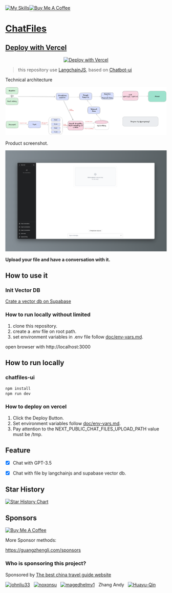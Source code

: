 [![My Skills](https://skillicons.dev/icons?i=nextjs,tailwind,react,vercel,ts,supabase)](https://skillicons.dev)<a href="https://www.buymeacoffee.com/iguangzhengli" target="_blank"><img src="https://www.buymeacoffee.com/assets/img/custom_images/orange_img.png" alt="Buy Me A Coffee" style="height: 41px !important;width: 174px !important;box-shadow: 0px 3px 2px 0px rgba(190, 190, 190, 0.5) !important;-webkit-box-shadow: 0px 3px 2px 0px rgba(190, 190, 190, 0.5) !important;" >

# ChatFiles

## Deploy with Vercel

<p align="center">
<a href="https://vercel.com/new/clone?repository-url=https%3A%2F%2Fgithub.com%2Fguangzhengli%2FChatFiles&env=NEXT_PUBLIC_CHAT_FILES_UPLOAD_PATH,SUPABASE_SERVICE_ROLE_KEY,SUPABASE_URL&envDescription=Have%20a%20conversation%20with%20files&envLink=https%3A%2F%2Fgithub.com%2Fguangzhengli%2FChatFiles%2Fblob%2Fmain%2Fdoc%2Fenv-vars.md&demo-title=ChatFiles&demo-description=Have%20a%20conversation%20with%20files&demo-url=https%3A%2F%2Fchat-file.vercel.app%2F"><img src="https://vercel.com/button" alt="Deploy with Vercel"/></a>
</p>

> this repository use [LangchainJS](https://github.com/hwchase17/langchainjs), based on [Chatbot-ui](https://github.com/mckaywrigley/chatbot-ui)

Technical architecture

![Embedding](./doc/Embedding.png)

Product screenshot.

![ChatFiles](./doc/chatfiles.png)

**Upload your file and have a conversation with it.**


## How to use it

### Init Vector DB
[Crate a vector db on Supabase](doc/vectordb/supabase.md)

### How to run locally without limited
1. clone this repository.
2. create a .env file on root path.
3. set environment variables in .env file follow [doc/env-vars.md](doc/env-vars.md).

open browser with http://localhost:3000

## How to run locally
### chatfiles-ui

```shell
npm install
npm run dev
```

### How to deploy on vercel
1. Click the Deploy Button.
2. Set environment variables follow [doc/env-vars.md](doc/env-vars.md).
3. Pay attention to the NEXT_PUBLIC_CHAT_FILES_UPLOAD_PATH value must be /tmp.

## Feature

- [x] Chat with GPT-3.5
- [x] Chat with file by langchainjs and supabase vector db.


## Star History

[![Star History Chart](https://api.star-history.com/svg?repos=guangzhengli/ChatFiles&type=Date)](https://star-history.com/#guangzhengli/ChatFiles&Date)

## Sponsors

[![Buy Me A Coffee](https://www.buymeacoffee.com/assets/img/custom_images/orange_img.png)](https://www.buymeacoffee.com/iguangzhengli)

More Sponsor methods:

https://guangzhengli.com/sponsors

### Who is sponsoring this project?

Sponsored by [The best china travel guide website](https://chinagotrip.com)

<p>
<!-- real-sponsors -->
<a href="https://github.com/johnliu33"><img src="https://github.com/johnliu33.png" width="50px" alt="johnliu33" /></a>&nbsp;&nbsp;
<a href="https://github.com/noxonsu"><img src="https://github.com/noxonsu.png" width="50px" alt="noxonsu" /></a>&nbsp;&nbsp;
<a href="https://github.com/magedhelmy1"><img src="https://github.com/magedhelmy1.png" width="50px" alt="magedhelmy1" /></a>&nbsp;&nbsp;
Zhang Andy&nbsp;&nbsp;
<a href="https://github.com/Huayu-Qin"><img src="https://github.com/Huayu-Qin.png" width="50px" alt="Huayu-Qin" /></a>&nbsp;&nbsp;
<!-- real-sponsors -->
</p>


